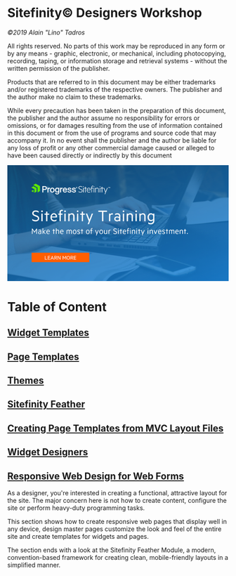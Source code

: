 Sitefinity© Designers Workshop
========================================

*©2019 Alain "Lino" Tadros*

All rights reserved. No parts of this work may be reproduced in any
form or by any means - graphic, electronic, or mechanical, including
photocopying, recording, taping, or information storage and retrieval
systems - without the written permission of the publisher.

Products that are referred to in this document may be either
trademarks and/or registered trademarks of the respective owners. The
publisher and the author make no claim to these trademarks.

While every precaution has been taken in the preparation of this
document, the publisher and the author assume no responsibility for
errors or omissions, or for damages resulting from the use of
information contained in this document or from the use of programs and
source code that may accompany it. In no event shall the publisher and
the author be liable for any loss of profit or any other commercial
damage caused or alleged to have been caused directly or indirectly by
this document

![](./media/SitefinityTraining.png)

Table of Content
================

[Widget Templates](./Widget%20Templates/readme.md)
-------------------------------------------------

[Page Templates](./Page%20Templates/readme.md)
-----------------------------------------------

[Themes](./Themes/readme.md)
----------------------------

[Sitefinity Feather](./Feather/readme.md)
-----------------------------------------

[Creating Page Templates from MVC Layout Files](./MVC%20Layouts/readme.md)
-------------------------------------------------------------------------

[Widget Designers](./Widget%20Designers/readme.md)
--------------------------------------------------

[Responsive Web Design for Web Forms](./Responsive%20Design/readme.md)
----------------------------------------------------------

As a designer, you're interested in creating a functional, attractive
layout for the site. The major concern here is not how to create
content, configure the site or perform heavy-duty programming tasks.

This section shows how to create responsive web pages that display
well in any device, design master pages customize the look and feel of
the entire site and create templates for widgets and pages.

The section ends with a look at the Sitefinity Feather Module, a
modern, convention-based framework for creating clean,
mobile-friendly layouts in a simplified manner.